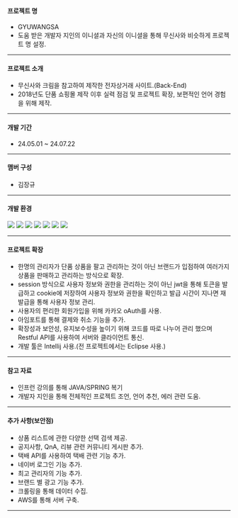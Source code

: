 #### 프로젝트 명

- GYUWANGSA
- 도움 받은 개발자 지인의 이니셜과 자신의 이니셜을 통해 무신사와 비슷하게 프로젝트 명 설정.
----
#### 프로젝트 소개

- 무신사와 크림을 참고하여 제작한 전자상거래 사이트.(Back-End)
- 2018년도 단품 쇼핑몰 제작 이후 실력 점검 및 프로젝트 확장, 보편적인 언어 경험을 위해 제작.
----
#### 개발 기간

- 24.05.01 ~ 24.07.22
----
#### 맴버 구성

- 김장규
----
#### 개발 환경
<div>
  <img src="https://img.shields.io/badge/java-007396?style=for-the-badge&logo=OpenJDK&logoColor=white">
	<img src="https://img.shields.io/badge/springboot-6DB33F?style=for-the-badge&logo=springboot&logoColor=white">
  <img src="https://img.shields.io/badge/springsecurity-6DB33F?style=for-the-badge&logo=springsecurity&logoColor=white">
  <img src="https://img.shields.io/badge/gradle-02303A?style=for-the-badge&logo=gradle&logoColor=white">
  <img src="https://img.shields.io/badge/jpa-000000?style=for-the-badge">
  <img src="https://img.shields.io/badge/postgresql-4169E1?style=for-the-badge&logo=postgresql&logoColor=white">
  <img src="https://img.shields.io/badge/jsonwebtokens-000000?style=for-the-badge&logo=jsonwebtokens&logoColor=white">
</div>

----
#### 프로젝트 확장

- 한명의 관리자가 단품 상품을 팔고 관리하는 것이 아닌 브랜드가 입점하여 여러가지 상품을 판매하고 관리하는 방식으로 확장.
- session 방식으로 사용자 정보와 권한을 관리하는 것이 아닌 jwt을 통해 토큰을 발급하고 cookie에 저장하여 사용자 정보와 권한을 확인하고 발급 시간이 지나면 재발급을 통해 사용자 정보 관리.
- 사용자의 편리한 회원가입을 위해 카카오 oAuth를 사용.
- 아임포트를 통해 결제와 취소 기능을 추가.
- 확장성과 보안성, 유지보수성을 높이기 위해 코드를 따로 나누어 관리 했으며 Restful API를 사용하여 서버와 클라이언트 통신.
- 개발 툴은 Intellij 사용.(전 프로젝트에서는 Eclipse 사용.)
----
#### 참고 자료

- 인프런 강의를 통해 JAVA/SPRING 복기
- 개발자 지인을 통해 전체적인 프로젝트 조언, 언어 추천, 에러 관련 도움.
----
#### 추가 사항(보안점)

- 상품 리스트에 관한 다양한 선택 검색 제공.
- 공지사항, QnA, 리뷰 관련 커뮤니티 게시판 추가.
- 택배 API를 사용하여 택배 관련 기능 추가.
- 네이버 로그인 기능 추가.
- 최고 관리자의 기능 추가.
- 브랜드 별 광고 기능 추가.
- 크롤링을 통해 데이터 수집.
- AWS를 통해 서버 구축.
----
